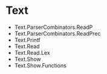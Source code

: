 # Text

- Text.ParserCombinators.ReadP
- Text.ParserCombinators.ReadPrec
- Text.Printf
- Text.Read
- Text.Read.Lex
- Text.Show
- Text.Show.Functions
